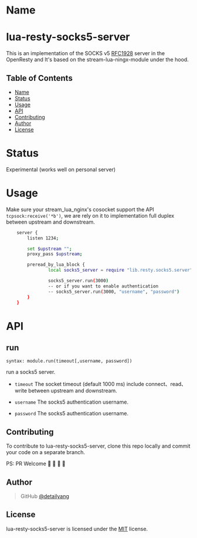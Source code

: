 Name
====

# lua-resty-socks5-server
This is an implementation of the SOCKS v5 [RFC1928](https://www.ietf.org/rfc/rfc1928.txt) server in the OpenResty and It's based on the stream-lua-ningx-module under the hood.

Table of Contents
-----------------
* [Name](#name)
* [Status](#status)
* [Usage](#usage)
* [API](#api)
* [Contributing](#contributing)
* [Author](#author)
* [License](#license)

Status
====
Experimental (works well on personal server)

Usage
====
Make sure your stream_lua_nginx's cosocket support the API `tcpsock:receive('*b')`, we are rely on it to implementation full duplex between upstream and downstream.

```bash
    server {
        listen 1234;

        set $upstream "";
        proxy_pass $upstream;

        preread_by_lua_block {
                local socks5_server = require "lib.resty.socks5.server"

                socks5_server.run(3000)
                -- or if you want to enable authentication
                -- socks5_server.run(3000, "username", "password")
        }
    }
```

API
====

run
---
`syntax: module.run(timeout[,username, password])`

run a socks5 server.

* `timeout`
    The socket timeout (default 1000 ms) include connect、read、write between upstream and downstream.

* `username`
    The socks5 authentication username.

* `password`
    The socks5 authentication username.


Contributing
------------

To contribute to lua-resty-socks5-server, clone this repo locally and commit your code on a separate branch.

PS: PR Welcome :rocket: :rocket: :rocket: :rocket:


Author
------

> GitHub [@detailyang](https://github.com/detailyang)


License
-------
lua-resty-socks5-server is licensed under the [MIT] license.

[MIT]: https://github.com/detailyang/ybw/blob/master/licenses/MIT
